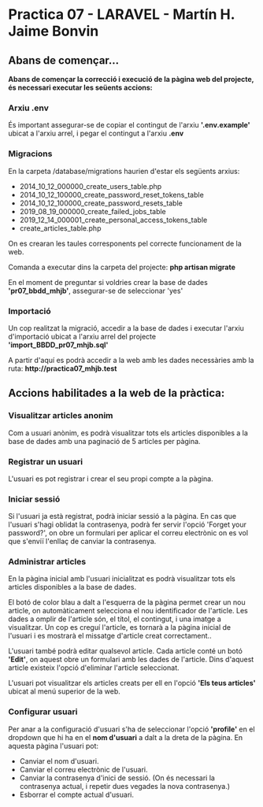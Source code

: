 <h1>Practica 07 - LARAVEL - Martín H. Jaime Bonvin</h1>

<h2>Abans de començar...</h2>

<p><b>Abans de començar la correcció i execució de la pàgina web del projecte, és necessari executar les seüents accions:</b></p>

 <h3>Arxiu .env</h3>
<p>És important assegurar-se de copiar el contingut de l'arxiu <b>'.env.example'</b> ubicat a l'arxiu arrel, i pegar el contingut a l'arxiu <b>.env</b></p>

<h3>Migracions</h3>
<p>
En la carpeta /database/migrations haurien d'estar els següents arxius:
<ul>
  <li>  2014_10_12_000000_create_users_table.php </li>
   <li> 2014_10_12_100000_create_password_reset_tokens_table</li>
  <li>  2014_10_12_100000_create_password_resets_table</li>
   <li> 2019_08_19_000000_create_failed_jobs_table</li>
   <li> 2019_12_14_000001_create_personal_access_tokens_table</li>
    <li>create_articles_table.php</li>
</ul>
On es crearan les taules corresponents pel correcte funcionament de la web.</p>

<p>
Comanda a executar dins la carpeta del projecte: <b>php artisan migrate</b>

En el moment de preguntar si voldries crear la base de dades <b>'pr07_bbdd_mhjb'</b>, assegurar-se de seleccionar 'yes'
</p>

<h3>Importació</h3>
<p>Un cop realitzat la migració, accedir a la base de dades i executar l'arxiu d'importació ubicat a l'arxiu arrel del projecte <b>'import_BBDD_pr07_mhjb.sql'</b></p>

<p>
    
</p>

<p>A partir d'aquí es podrà accedir a la web amb les dades necessàries amb la ruta:
<b>http://practica07_mhjb.test</b> </p>

<h2>Accions habilitades a la web de la pràctica:</h2>

<h3>Visualitzar articles anonim</h3>
<p>Com a usuari anònim, es podrà visualitzar tots els articles disponibles a la base de dades amb una paginació de 5 articles per pàgina.</p>

<h3> Registrar un usuari</h3>
<p>L'usuari es pot registrar i crear el seu propi compte a la pàgina.</p>

<h3> Iniciar sessió </h3>
<p>Si l'usuari ja està registrat, podrà iniciar sessió a la pàgina.
En cas que l'usuari s'hagi oblidat la contrasenya, podrà fer servir l'opció 'Forget your password?', on obre un formulari per aplicar el correu electrònic on es vol que s'enviï l'enllaç de canviar la contrasenya.</p>

<h3>Administrar articles</h3>
<p>En la pàgina inicial amb l'usuari inicialitzat es podrà visualitzar tots els articles disponibles a la base de dades.

El botó de color blau a dalt a l'esquerra de la pàgina permet crear un nou article, on automàticament selecciona el nou identificador de l'article. Les dades a omplir de l'article són, el títol, el contingut, i una imatge a visualitzar. Un cop es creguí l'article, es tornarà a la pàgina inicial de l'usuari i es mostrarà el missatge d'article creat correctament..
    
L'usuari també podrà editar qualsevol article. Cada article conté un botó <b>'Edit'</b>, on aquest obre un formulari amb les dades de l'article.
Dins d'aquest article existeix l'opció d'eliminar l'article seleccionat.

L'usuari pot visualitzar els articles creats per ell en l'opció <b>'Els teus articles'</b> ubicat al menú superior de la web.</p>

<h3>Configurar usuari </h3>
<p>Per anar a la configuració d'usuari s'ha de seleccionar l'opció <b>'profile'</b> en el dropdown que hi ha en el <b> nom d'usuari</b> a dalt a la dreta de la pàgina.
En aquesta pàgina l'usuari pot:
<ul>
    <li>Canviar el nom d'usuari.</li>
    <li>Canviar el correu electrònic de l'usuari.</li>
    <li>Canviar la contrasenya d'inici de sessió. (On és necessari la contrasenya actual, i repetir dues vegades la nova contrasenya.)</li>
    <li>Esborrar el compte actual d'usuari.</li>
</ul>
</p>


